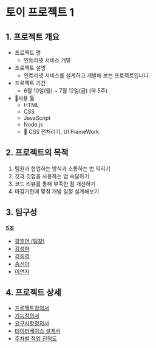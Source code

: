 # 토이 프로젝트 1

## 1. 프로젝트 개요

- 프로젝트 명 
  - 인트라넷 서비스 개발
- 프로젝트 설명
    - 인트라넷 서비스를 설계하고 개발해 보는 프로젝트입니다.
- 프로젝트 기간
    - 6월 10일(월) ~ 7월 12일(금) (약 5주)
- 🚀사용 툴
    - HTML
    - CSS 
    - JavaScript
    - Node.js
    - 🚫 CSS 전처리기, UI FrameWork

## 2. 프로젝트의 목적

1. 팀원과 협업하는 방식과 소통하는 법 익히기
1. 깃과 깃헙을 사용하는 법 숙달하기
1. 코드 리뷰를 통해 부족한 점 개선하기
1. 마감기한에 맞춰 개발 일정 설계해보기 

## 3. 팀구성
**5조** 
- [강호연 (팀장)](https://github.com/kimPra2989)
- [김성현](https://github.com/kimisadev27)
- [김동영](https://github.com/love1ace)
- [송선아](https://github.com/seonahsong)
- [이연지](https://github.com/Panda-raccoon)

## 4. 프로젝트 상세
- [프로젝트정의서](./docs/프로젝트정의서.md)
- [기능정의서](./docs/기능정의서.md)
- [요구사항정의서](./docs/요구사항정의서.md)
- [데이터베이스 설계서](./docs/데이터베이스설계서.md)
- [주차별 작업 진척도](./docs/주차별%20작업물/)